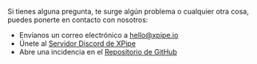 Si tienes alguna pregunta, te surge algún problema o cualquier otra cosa, puedes ponerte en contacto con nosotros:

- Envíanos un correo electrónico a [hello@xpipe.io](mailto://hello@xpipe.io)
- Únete al [Servidor Discord de XPipe](https://discord.gg/8y89vS8cRb)
- Abre una incidencia en el [Repositorio de GitHub](https://github.com/xpipe-io/xpipe)